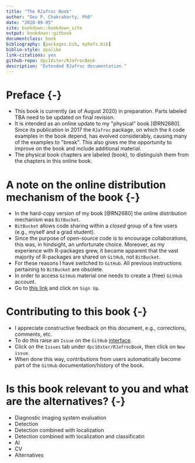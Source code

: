 ```yaml
--- 
title: "The RJafroc Book"
author: "Dev P. Chakraborty, PhD"
date: "2020-09-05"
site: bookdown::bookdown_site
output: bookdown::gitbook
documentclass: book
bibliography: [packages.bib, myRefs.bib]
biblio-style: apalike
link-citations: yes
github-repo: dpc10ster/RJafrocBook
description: "Extended RJafroc documentation."
---
```






# Preface {-}
* This book is currently (as of August 2020) in preparation. Parts labeled TBA need to be updated on final revision.
* It is intended as an online update to my "physical" book [@RN2680]. Since its publication in 2017 the `RJafroc` package, on which the `R` code examples in the book depend, has evolved considerably, causing many of the examples to "break". This also gives me the opportunity to improve on the book and include additional material.
* The physical book chapters are labeled (book), to distinguish them from the chapters in this online book.

# A note on the online distribution mechanism of the book {-}
* In the hard-copy version of my book [@RN2680] the online distribution mechanism was `BitBucket`. 
* `BitBucket` allows code sharing within a _closed_ group of a few users (e.g., myself and a grad student). 
* Since the purpose of open-source code is to encourage collaborations, this was, in hindsight, an unfortunate choice. Moreover, as my experience with R-packages grew, it became apparent that the vast majority of R-packages are shared on `GitHub`, not `BitBucket`. 
* For these reasons I have switched to `GitHub`. All previous instructions pertaining to `BitBucket` are obsolete.
* In order to access `GitHub` material one needs to create a (free) `GitHub` account. 
* Go to [this link](https://github.com) and click on `Sign Up`.

# Contributing to this book {-}
* I appreciate constructive feedback on this document, e.g., corrections, comments, etc.  
* To do this raise an `Issue` on the `GitHub` [interface](https://github.com/dpc10ster/RJafrocBook). 
* Click on the `Issues` tab under `dpc10ster/RJafrocBook`, then click on `New issue`.
* When done this way, contributions from users automatically become part of the `GitHub` documentation/history of the book.

# Is this book relevant to you and what are the alternatives? {-}
* Diagnostic imaging system evaluation
* Detection
* Detection combined with localization
* Detection combined with localization and classificatin
* AI
* CV
* Alternatives



